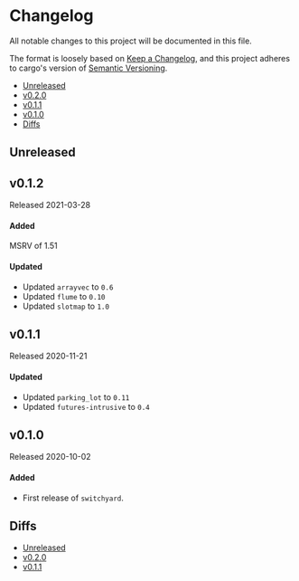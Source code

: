 # Changelog

All notable changes to this project will be documented in this file.

The format is loosely based on [Keep a Changelog](https://keepachangelog.com/en/1.0.0/),
and this project adheres to cargo's version of [Semantic Versioning](https://semver.org/spec/v2.0.0.html).

- [Unreleased](#unreleased)
- [v0.2.0](#v011)
- [v0.1.1](#v011)
- [v0.1.0](#v010)
- [Diffs](#diffs)

## Unreleased

## v0.1.2

Released 2021-03-28

#### Added
MSRV of 1.51

#### Updated
- Updated `arrayvec` to `0.6`
- Updated `flume` to `0.10`
- Updated `slotmap` to `1.0`

## v0.1.1

Released 2020-11-21

#### Updated
- Updated `parking_lot` to `0.11`
- Updated `futures-intrusive` to `0.4`

## v0.1.0

Released 2020-10-02

#### Added
- First release of `switchyard`.

## Diffs

- [Unreleased](https://github.com/BVE-Reborn/switchyard/compare/v0.2.0...HEAD)
- [v0.2.0](https://github.com/BVE-Reborn/switchyard/compare/v0.1.1...v0.2.0)
- [v0.1.1](https://github.com/BVE-Reborn/switchyard/compare/v0.1.0...v0.1.1)
